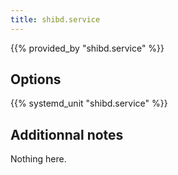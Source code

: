 ```yaml
---
title: shibd.service
---
```


{{% provided_by "shibd.service" %}}

## Options

{{% systemd_unit "shibd.service" %}}

## Additionnal notes

Nothing here.